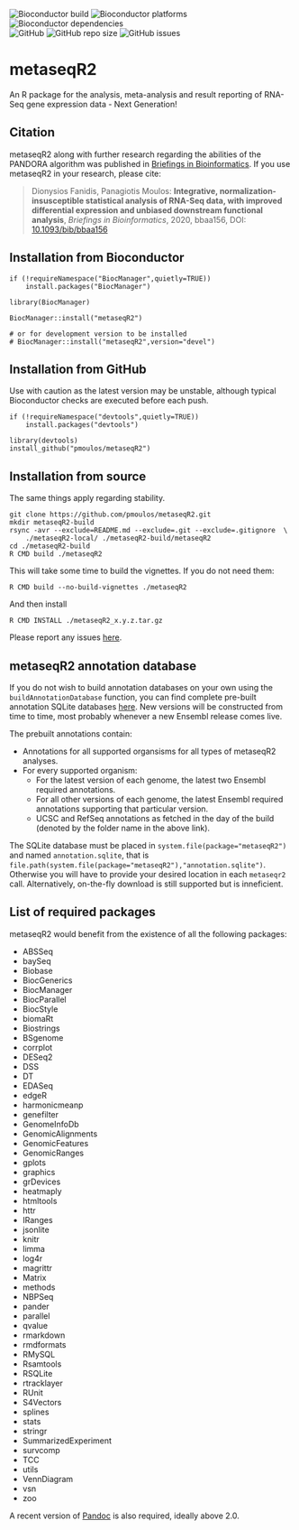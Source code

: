 <!-- badges: start -->
  ![Bioconductor build](http://www.bioconductor.org/shields/build/devel/bioc/metaseqR2.svg)
  ![Bioconductor platforms](http://www.bioconductor.org/shields/availability/3.12/metaseqR2.svg)
  ![Bioconductor dependencies](http://www.bioconductor.org/shields/dependencies/devel/metaseqR2.svg)
  </br>
  ![GitHub](https://img.shields.io/github/license/pmoulos/metaseqR2)
  ![GitHub repo size](https://img.shields.io/github/repo-size/pmoulos/metaseqR2)
  ![GitHub issues](https://img.shields.io/github/issues/pmoulos/metaseqR2)
<!-- badges: end -->

# metaseqR2

An R package for the analysis, meta-analysis and result reporting of RNA-Seq 
gene expression data - Next Generation!

## Citation

metaseqR2 along with further research regarding the abilities of the PANDORA 
algorithm was published in [Briefings in Bioinformatics](https://academic.oup.com/bib/advance-article/doi/10.1093/bib/bbaa156/5890504). If you use metaseqR2 in your research, please cite:

> Dionysios Fanidis, Panagiotis Moulos: **Integrative, normalization-insusceptible statistical analysis of RNA-Seq data, with improved differential expression and unbiased downstream functional analysis**, *Briefings in Bioinformatics*, 2020, bbaa156, DOI: [10.1093/bib/bbaa156](https://doi.org/10.1093/bib/bbaa156)

## Installation from Bioconductor

```
if (!requireNamespace("BiocManager",quietly=TRUE))
    install.packages("BiocManager")

library(BiocManager)

BiocManager::install("metaseqR2")

# or for development version to be installed
# BiocManager::install("metaseqR2",version="devel")
```

## Installation from GitHub

Use with caution as the latest version may be unstable, although typical
Bioconductor checks are executed before each push.

```
if (!requireNamespace("devtools",quietly=TRUE))
    install.packages("devtools")

library(devtools)
install_github("pmoulos/metaseqR2")
```

## Installation from source

The same things apply regarding stability.

```
git clone https://github.com/pmoulos/metaseqR2.git
mkdir metaseqR2-build
rsync -avr --exclude=README.md --exclude=.git --exclude=.gitignore  \
    ./metaseqR2-local/ ./metaseqR2-build/metaseqR2
cd ./metaseqR2-build
R CMD build ./metaseqR2
```

This will take some time to build the vignettes. If you do not need them:

```
R CMD build --no-build-vignettes ./metaseqR2
```

And then install

```
R CMD INSTALL ./metaseqR2_x.y.z.tar.gz
```

Please report any issues [here](https://github.com/pmoulos/metaseqR2-local/issues). 

## metaseqR2 annotation database

If you do not wish to build annotation databases on your own using the
```buildAnnotationDatabase``` function, you can find complete pre-built 
annotation SQLite databases
[here](https://drive.google.com/drive/folders/15lOY9PBggCcaoohO_0rQTvExXenqah55?usp=sharing). 
New versions will be constructed from time to time, most probably whenever a new
Ensembl release comes live.

The prebuilt annotations contain:

* Annotations for all supported organsisms for all types of metaseqR2 analyses.
* For every supported organism:
  + For the latest version of each genome, the latest two Ensembl required
  annotations.
  + For all other versions of each genome, the latest Ensembl required
  annotations supporting that particular version.
  + UCSC and RefSeq annotations as fetched in the day of the build (denoted
  by the folder name in the above link).
  
The SQLite database must be placed in ```system.file(package="metaseqR2")``` and
named ```annotation.sqlite```, that is
```file.path(system.file(package="metaseqR2"),"annotation.sqlite")```. Otherwise
you will have to provide your desired location in each ```metaseqr2``` call.
Alternatively, on-the-fly download is still supported but is inneficient.

## List of required packages

metaseqR2 would benefit from the existence of all the following packages:

* ABSSeq
* baySeq
* Biobase
* BiocGenerics
* BiocManager
* BiocParallel
* BiocStyle
* biomaRt
* Biostrings
* BSgenome
* corrplot
* DESeq2
* DSS
* DT
* EDASeq
* edgeR
* harmonicmeanp
* genefilter
* GenomeInfoDb
* GenomicAlignments
* GenomicFeatures
* GenomicRanges
* gplots
* graphics
* grDevices
* heatmaply
* htmltools
* httr
* IRanges
* jsonlite
* knitr
* limma
* log4r
* magrittr
* Matrix
* methods
* NBPSeq
* pander
* parallel
* qvalue
* rmarkdown
* rmdformats
* RMySQL
* Rsamtools
* RSQLite
* rtracklayer
* RUnit
* S4Vectors
* splines
* stats
* stringr
* SummarizedExperiment
* survcomp
* TCC
* utils
* VennDiagram
* vsn
* zoo

A recent version of [Pandoc](https://pandoc.org/) is also required, ideally
above 2.0.

